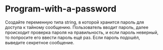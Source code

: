 # Program-with-a-password
Создайте переменную типа string, в которой хранится пароль для доступа к тайному сообщению. Пользователь вводит пароль, далее происходит проверка пароля на правильность, и если пароль неверный, то попросите его ввести пароль ещё раз. Если пароль подошёл, выведите секретное сообщение.   
